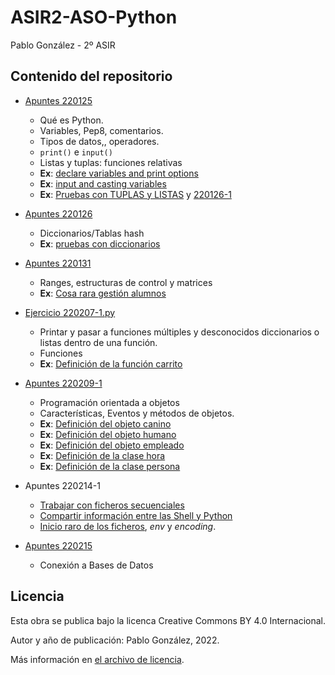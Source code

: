 # ASIR2-ASO-Python

Pablo González - 2º ASIR

## Contenido del repositorio

 * [Apuntes 220125](./apuntes/220125.md)
    * Qué es Python.
    * Variables, Pep8, comentarios. 
    * Tipos de datos,, operadores. 
    * `print()` e `input()`
    * Listas y tuplas: funciones relativas
    * **Ex**: [declare variables and print options](./ejemplos/220125-1.py)
    * **Ex**: [input and casting variables](./ejemplos/220125-2.py)
    * **Ex**: [Pruebas con TUPLAS y LISTAS](./ejemplos/220125-3.py) y [220126-1](./ejemplos/220126-1.py)

* [Apuntes 220126](./apuntes/220126.md)
    * Diccionarios/Tablas hash
    * **Ex**: [pruebas con diccionarios](./ejemplos/220126-2.py)

* [Apuntes 220131](./apuntes/220131.md)
    * Ranges, estructuras de control y matrices
    * **Ex**: [Cosa rara gestión alumnos](./ejemplos/220131.py)

* [Ejercicio 220207-1.py](./ejemplos/220207-1.py)
    * Printar y pasar a funciones múltiples y desconocidos diccionarios o listas dentro de una función.
    * Funciones
    * **Ex**: [Definición de la función carrito](./ejemplos/220207-1.py)

* [Apuntes 220209-1](./apuntes/220209-1.md)
    * Programación orientada a objetos
    * Características, Eventos y métodos de objetos. 
    * **Ex**: [Definición del objeto canino](./ejemplos/220209-1.py)
    * **Ex**: [Definición del objeto humano](./ejemplos/220209-2.py)
    * **Ex**: [Definición del objeto empleado](./ejemplos/220209-3.py)
    * **Ex**: [Definición de la clase hora](./ejemplos/220301-ClaseHora.py)
    * **Ex**: [Definición de la clase persona](./ejemplos/persona.py)

* Apuntes 220214-1
    * [Trabajar con ficheros secuenciales](./apuntes/220214-1.md)
    * [Compartir información entre las Shell y Python](./apuntes/220214-2.md)
    * [Inicio raro de los ficheros](./apuntes/220214-ini.md), *env* y *encoding*. 
    
* [Apuntes 220215](./apuntes/220215.md)
    * Conexión a Bases de Datos

## Licencia
Esta obra se publica bajo la licenca Creative Commons BY 4.0 Internacional.

Autor y año de publicación: Pablo González, 2022.

Más información en [el archivo de licencia](./license.md).